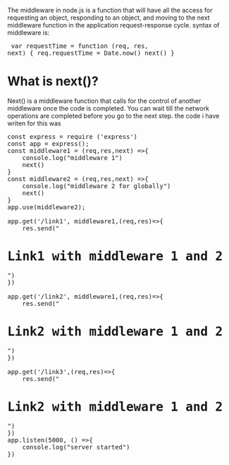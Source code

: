 The middleware in node.js is a function that will have all the access for requesting an object, responding to an object, and moving to the next middleware function in the application request-response cycle. 
syntax of middleware is:
             <pre>
             var requestTime = function (req, res, next)
             {
                 req.requestTime = Date.now()
                 next()
              }</pre>
<h1>What is next()?</h1>
Next() is a middleware function that calls for the control of another middleware once the code is completed. You can wait till the network operations are completed before you go to the next step. 
the code i have writen for this was

<pre>
const express = require ('express')
const app = express();
const middleware1 = (req,res,next) =>{
    console.log("middleware 1")
    next()
}
const middleware2 = (req,res,next) =>{
    console.log("middleware 2 for globally")
    next()
}
app.use(middleware2);

app.get('/link1', middleware1,(req,res)=>{
    res.send("<h1>Link1 with middleware 1 and 2</h1>")
})

app.get('/link2', middleware1,(req,res)=>{
    res.send("<h1>Link2 with middleware 1 and 2</h1>")
})

app.get('/link3',(req,res)=>{
    res.send("<h1>Link2 with middleware 1 and 2</h1>")
})
app.listen(5000, () =>{
    console.log("server started")
})
</pre>
